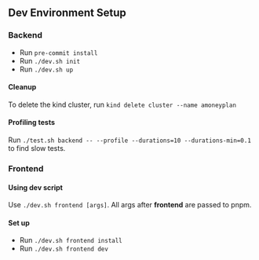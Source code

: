 ## Dev Environment Setup

### Backend

- Run `pre-commit install`
- Run `./dev.sh init`
- Run `./dev.sh up`

#### Cleanup

To delete the kind cluster, run `kind delete cluster --name amoneyplan`

#### Profiling tests
Run `./test.sh backend -- --profile --durations=10 --durations-min=0.1` to find slow tests.

### Frontend

#### Using dev script
Use `./dev.sh frontend [args]`. All args after __frontend__ are passed to pnpm.

#### Set up
- Run `./dev.sh frontend install`
- Run `./dev.sh frontend dev`
